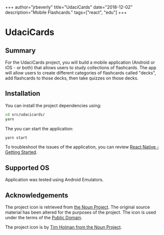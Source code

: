 +++
author="jrbeverly"
title="UdaciCards"
date="2018-12-02"
description="Mobile Flashcards."
tags=["react", "edu"]
+++
# UdaciCards

## Summary

For the UdaciCards project, you will build a mobile application (Android or iOS - or both) that allows users to study collections of flashcards. The app will allow users to create different categories of flashcards called "decks", add flashcards to those decks, then take quizzes on those decks.

## Installation

You can install the project dependencies using:

```bash
cd src/udacicards/
yarn
```

The you can start the application:

```bash
yarn start
```

To troubleshoot the issues of the application, you can review [React Native - Getting Started](https://facebook.github.io/react-native/docs/getting-started.html).

## Supported OS

Application was tested using Android Emulators.

## Acknowledgements

The project icon is retrieved from [the Noun Project](docs/icon/icon.json). The original source material has been altered for the purposes of the project. The icon is used under the terms of the [Public Domain](https://creativecommons.org/publicdomain/zero/1.0/).

The project icon is by [Tim Holman from the Noun Project](https://thenounproject.com/term/card/28686/).